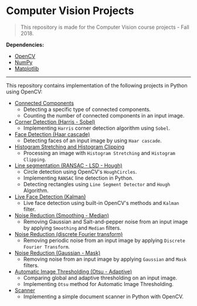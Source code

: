 # Computer Vision Projects

> This repository is made for the Computer Vision course projects - Fall 2018.

**Dependencies:**
- [OpenCV](https://pypi.org/project/opencv-python/)
- [NumPy](https://numpy.org/)
- [Matplotlib](https://matplotlib.org/)

---

This repository contains implementation of the following projects in Python using OpenCV:
- [Connected Components](/connected_components)
  - Detecting a specific type of connected components.
  - Counting the number of connected components in an input image.
- [Corner Detection (Harris - Sobel)](/corner_detection_harris_sobel)
  - Implementing `Harris` corner detection algorithm using `Sobel`.
- [Face Detection (Haar cascade)](/face_detection_haar)
  - Detecting faces of an input image by using `Haar cascade`.
- [Histogram Stretching and Histogram Clipping](histogram_stretching_clipping)
  - Processing an image with `Histogram Stretching` and `Histogram Clipping`.
- [Line segmentation (RANSAC - LSD - Hough)](line_RANSAC_LSD_Hough)
  - Circle detection using OpenCV's `HoughCircles`.
  - Implementing `RANSAC` line detection in Python.
  - Detecting rectangles using `Line Segment Detector` and `Hough` Algorithm.
- [Live Face Detection (Kalman)](/live_face_detection_Kalman)
  - Live face detection using built-in OpenCV's methods and `Kalman` filter.
- [Noise Reduction (Smoothing - Median)](noise_reduction_1)
  - Removing Gaussian and Salt-and-pepper noise from an input image by applying `Smoothing` and `Median` filters.
- [Noise Reduction (discrete Fourier transform)](noise_reduction_2)
  - Removing periodic noise from an input image by applying `Discrete Fourier Transform`.
- [Noise Reduction (Gaussian - Mask)](noise_reduction_3)
  - Removing noise from an input image by applying `Gaussian` and `Mask` filters.
- [Automatic Image Thresholding (Otsu - Adaptive)](otsu-threshold)
  - Comparing global and adaptive thresholding on an input image.
  - Implementing `Otsu` method for Automatic Image Thresholding.
- [Scanner](scanner)
  - Implementing a simple document scanner in Python with OpenCV.
